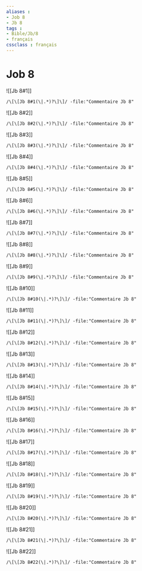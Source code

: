 ```yaml
---
aliases : 
- Job 8
- Jb 8
tags : 
- Bible/Jb/8
- français
cssclass : français
---
```


# Job 8

![[Jb 8#1]]

```query
/\[\[Jb 8#1(\|.*)?\]\]/ -file:"Commentaire Jb 8"
```

![[Jb 8#2]]

```query
/\[\[Jb 8#2(\|.*)?\]\]/ -file:"Commentaire Jb 8"
```

![[Jb 8#3]]

```query
/\[\[Jb 8#3(\|.*)?\]\]/ -file:"Commentaire Jb 8"
```

![[Jb 8#4]]

```query
/\[\[Jb 8#4(\|.*)?\]\]/ -file:"Commentaire Jb 8"
```

![[Jb 8#5]]

```query
/\[\[Jb 8#5(\|.*)?\]\]/ -file:"Commentaire Jb 8"
```

![[Jb 8#6]]

```query
/\[\[Jb 8#6(\|.*)?\]\]/ -file:"Commentaire Jb 8"
```

![[Jb 8#7]]

```query
/\[\[Jb 8#7(\|.*)?\]\]/ -file:"Commentaire Jb 8"
```

![[Jb 8#8]]

```query
/\[\[Jb 8#8(\|.*)?\]\]/ -file:"Commentaire Jb 8"
```

![[Jb 8#9]]

```query
/\[\[Jb 8#9(\|.*)?\]\]/ -file:"Commentaire Jb 8"
```

![[Jb 8#10]]

```query
/\[\[Jb 8#10(\|.*)?\]\]/ -file:"Commentaire Jb 8"
```

![[Jb 8#11]]

```query
/\[\[Jb 8#11(\|.*)?\]\]/ -file:"Commentaire Jb 8"
```

![[Jb 8#12]]

```query
/\[\[Jb 8#12(\|.*)?\]\]/ -file:"Commentaire Jb 8"
```

![[Jb 8#13]]

```query
/\[\[Jb 8#13(\|.*)?\]\]/ -file:"Commentaire Jb 8"
```

![[Jb 8#14]]

```query
/\[\[Jb 8#14(\|.*)?\]\]/ -file:"Commentaire Jb 8"
```

![[Jb 8#15]]

```query
/\[\[Jb 8#15(\|.*)?\]\]/ -file:"Commentaire Jb 8"
```

![[Jb 8#16]]

```query
/\[\[Jb 8#16(\|.*)?\]\]/ -file:"Commentaire Jb 8"
```

![[Jb 8#17]]

```query
/\[\[Jb 8#17(\|.*)?\]\]/ -file:"Commentaire Jb 8"
```

![[Jb 8#18]]

```query
/\[\[Jb 8#18(\|.*)?\]\]/ -file:"Commentaire Jb 8"
```

![[Jb 8#19]]

```query
/\[\[Jb 8#19(\|.*)?\]\]/ -file:"Commentaire Jb 8"
```

![[Jb 8#20]]

```query
/\[\[Jb 8#20(\|.*)?\]\]/ -file:"Commentaire Jb 8"
```

![[Jb 8#21]]

```query
/\[\[Jb 8#21(\|.*)?\]\]/ -file:"Commentaire Jb 8"
```

![[Jb 8#22]]

```query
/\[\[Jb 8#22(\|.*)?\]\]/ -file:"Commentaire Jb 8"
```

